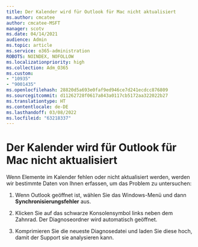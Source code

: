 ```yaml
---
title: Der Kalender wird für Outlook für Mac nicht aktualisiert
ms.author: cmcatee
author: cmcatee-MSFT
manager: scotv
ms.date: 04/14/2021
audience: Admin
ms.topic: article
ms.service: o365-administration
ROBOTS: NOINDEX, NOFOLLOW
ms.localizationpriority: high
ms.collection: Adm_O365
ms.custom:
- "10935"
- "9001435"
ms.openlocfilehash: 28820d5a693e0faf9ed946ce7d241ecdcc876809
ms.sourcegitcommit: d11262728f0617a843a0117cb5172aa322022b27
ms.translationtype: HT
ms.contentlocale: de-DE
ms.lasthandoff: 03/08/2022
ms.locfileid: "63218337"
---
```

# <a name="calendar-not-updating-outlook-for-mac"></a>Der Kalender wird für Outlook für Mac nicht aktualisiert

Wenn Elemente im Kalender fehlen oder nicht aktualisiert werden, werden wir bestimmte Daten von Ihnen erfassen, um das Problem zu untersuchen:

1. Wenn Outlook geöffnet ist, wählen Sie das Windows-Menü und dann **Synchronisierungsfehler** aus.

1. Klicken Sie auf das schwarze Konsolensymbol links neben dem Zahnrad. Der Diagnoseordner wird automatisch geöffnet.

1. Komprimieren Sie die neueste Diagnosedatei und laden Sie diese hoch, damit der Support sie analysieren kann.